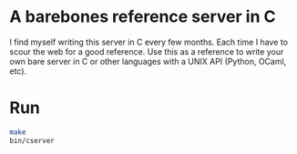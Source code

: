 # A barebones reference server in C

I find myself writing this server in C every few months. Each time
I have to scour the web for a good reference. Use this as a reference
to write your own bare server in C or other languages with a UNIX API
(Python, OCaml, etc).

# Run

```bash
make
bin/cserver
```